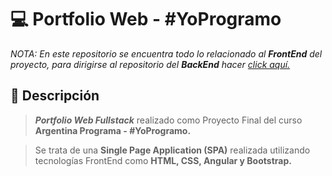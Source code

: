 # 💻 Portfolio Web - #YoProgramo
*NOTA: En este repositorio se encuentra todo lo relacionado al __FrontEnd__ del proyecto, para dirigirse al repositorio del __BackEnd__ hacer [click aquí.](https://github.com/alvarodvc/BackEnd-Portfolio)*

## 📝 Descripción
> __*Portfolio Web Fullstack*__ realizado como Proyecto Final del curso __Argentina Programa - #YoProgramo.__

> Se trata de una __Single Page Application (SPA)__ realizada utilizando tecnologías FrontEnd como __HTML, CSS, Angular y Bootstrap.__
